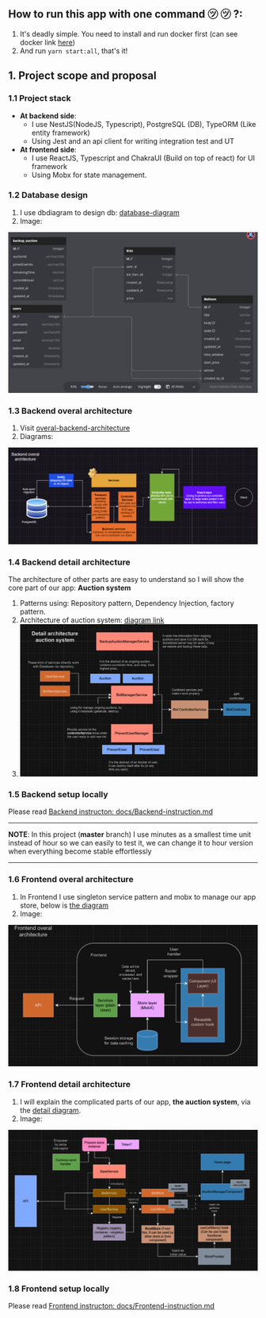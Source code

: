 ## How to run this app with one command ㋡ ㋡ ?:
1. It's deadly simple. You need to install and run docker first (can see docker link [here](docs/Backend-instruction.md))
2. And run `yarn start:all`, that's it!

## 1. Project scope and proposal
### 1.1 Project stack
- **At backend side**: 
    - I use NestJS(NodeJS, Typescript), PostgreSQL (DB), TypeORM (Like entity framework)
    - Using Jest and an api client for writing integration test and UT
- **At frontend side**:
    - I use ReactJS, Typescript and ChakraUI (Build on top of react) for UI framework
    - Using Mobx for state management.

### 1.2 Database design
1. I use dbdiagram to design db: [database-diagram](https://dbdiagram.io/d/64ad4d4c02bd1c4a5ee03125)
2. Image:
<img src="images/db-diagram.png">

### 1.3 Backend overal architecture
1. Visit [overal-backend-architecture](https://drive.google.com/file/d/1BkFiQJYe7gBx9fIgntwrFPdf5YmuH_aC/view?usp=sharing)
2. Diagrams:
<img src="images/BE-overal.png">

### 1.4 Backend detail architecture
The architecture of other parts are easy to understand so I will show the core part of our app: **Auction system**
1. Patterns using: Repository pattern, Dependency Injection, factory pattern.
2. Architecture of auction system: [diagram link](https://drive.google.com/file/d/1BkFiQJYe7gBx9fIgntwrFPdf5YmuH_aC/view?usp=sharing)
3. <img src="images/BE-detail.png">

### 1.5 Backend setup locally
Please read [Backend instructon: docs/Backend-instruction.md](docs/Backend-instruction.md)

---

**NOTE**: In this project (**master** branch) I use minutes as a smallest time unit instead of hour so we can easily to test it, we can change it to hour version when everything become stable effortlessly

---

### 1.6 Frontend overal architecture
1. In Frontend I use singleton service pattern and mobx to manage our app store, below is [the diagram](https://drive.google.com/file/d/1hNYONmpp5uV4Jp5jp5-dmzBPPjP63Mh6/view?usp=sharing) 
2. Image: 
<img src="images/fe-overal.png">

### 1.7 Frontend detail architecture
1. I will explain the complicated parts of our app, **the auction system**, via the [detail diagram](https://drive.google.com/file/d/1hNYONmpp5uV4Jp5jp5-dmzBPPjP63Mh6/view?usp=sharing).
2. Image:
<img src="images/fe-detail.png">

### 1.8 Frontend setup locally
Please read [Frontend instructon: docs/Frontend-instruction.md](docs/Frontend-instruction.md)
